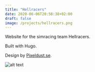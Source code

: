 ```yaml
---
title: "Hellracers"
date: 2020-06-06T20:58:38+02:00
draft: false
image: /projects/hellracers.png
---
```

Website for the simracing team Hellracers.

Built with Hugo.

Design by [Pixeldust.se](https://pixeldust.se).

![alt text](/projects/hellracers.png)

